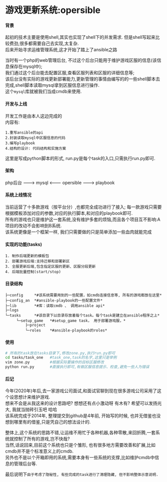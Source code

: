 # 游戏更新系统:opersible

#### 背景
起初的技术主要是使用shell,其实也实现了shell下的并发需求. 但是shell写起来比较费劲,很多都需要自己去实现,太复杂.  
后来开始寻求运维管理系统,这才开始了踏上了ansible之路

当时有一个php的web管理后台, 不过这个后台只能用于维护游戏区服的信息(该信息保存在mysql中);  
我们通过这个后台能去配置区服,查看区服列表和区服的详细信息等;  
该后台没有实际的游戏更新部署能力,更新管理的事情由编写的的一些shell脚本去完成,shell脚本读取mysql拿到区服信息进行操作.  
这个`mysql`库就被我们当成cmdb来使用.

#### 开发与上线
开发工作是由本人这边完成的  
内容有:
```
1.重写ansible的api
2.封装读取mysql中区服信息的代码
3.编写playbook
4.结构的设计: 代码结构和实施方案
```

这里是写成python脚本的形式, run.py是每个task的入口,只需执行run.py即可.  

#### 架构
php后台 ---> mysql <--- opersible ---> playbook

#### 系统上线情况
当前运营了十多款游戏（按平台分）,也都完全成功进行了接入;
每一款游戏只需要根据模板添加对应的参数,对应的执行脚本,和对应的playbook即可.   
所有的游戏也只是维护这一套系统,没有维护多套的烦恼,而且各个项目互不影响:A项目的改动不会影响到B系统.   
该系统更像是一个框架一样, 我们只需要做的只是简单添加一些血肉就能完成


#### 实现的功能(tasks)
```
1. 制作后端更新的模板包
2. 部署游戏后端:支持迁移和部署新区
3. 全服更新后端,包含指定区服的更新、区服分段更新
4. 后端批量控制(start/stop)
```

#### 目录结构
```shell
├─config     *#该系统需要用到的一些配置，如cmdb连接信息等, 所有的游戏都放在这里*
├─config_an  *#ansible-playbook的一些配置文件*
├─lib        *#库：读取cmdb 、 调用ansible api*
├─logs
└─tasks      *#该目录下以目录存放着每个task。每个task是建立在ansible程序之上*
     └─setup_game   *#setup_game task， 用于部署游戏服，*
         ├─project
         └─roles    *#ansible-playbook的roles*
```

#### 使用
```bash
# 所有的task放在tasks目录下,修改zone.py,执行run.py即可
cd tasks/task_one   #task_one,task的名字,这里只是举例
vim zone.py         #根据实际要操作的目标区服修改
python run.py       #直接执行即可,有做区服信息提示、检查,避免一些人为错误
```

#### 后记
今年(2020年)年后,去一家游戏公司面试,和面试官聊到现在很多游戏公司采用了这个设思想计来维护游戏.  
想来不会是从我这来的设计思路吧?  想想还有点小激动呀 有木有? 希望可以发扬光大, 我就当抛砖引玉吧 哈哈   
该系统完成于2014年, 整理提交到github是4年前, 开始写的时候, 也并无借鉴也没想到哪里有的借鉴,只是凭自己的想法设计的.

整体上,这个系统的思路不错,让运维不用忙于各种机器,各种零散,来回折腾,一套系统就控制了所有的游戏,岂不快哉?   
当然,话说回来,目前这个系统也只是个雏形, 也有很多地方需要改善和扩展,比如cmdb并不是个标准意义上的cmdb.   
另外也不是以个开箱即用的系统,需要本身有一些系统的支撑,比如维护cmdb中信息的管理后台等.

最后说明下`由于考虑了隐秘性, 有些完成的task进行了清理隐藏, 但不影响整体示意说明.`